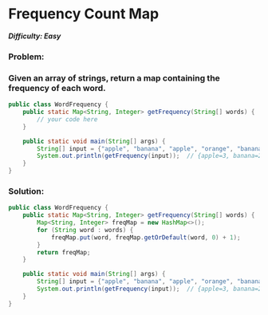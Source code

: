 # Frequency Count Map

***Difficulty: Easy***
### Problem:
### Given an array of strings, return a map containing the frequency of each word.

```java
public class WordFrequency {
    public static Map<String, Integer> getFrequency(String[] words) {
        // your code here
    }

    public static void main(String[] args) {
        String[] input = {"apple", "banana", "apple", "orange", "banana", "apple"};
        System.out.println(getFrequency(input));  // {apple=3, banana=2, orange=1}
    }
}
```

### Solution:

```java
public class WordFrequency {
    public static Map<String, Integer> getFrequency(String[] words) {
        Map<String, Integer> freqMap = new HashMap<>();
        for (String word : words) {
            freqMap.put(word, freqMap.getOrDefault(word, 0) + 1);
        }
        return freqMap;
    }

    public static void main(String[] args) {
        String[] input = {"apple", "banana", "apple", "orange", "banana", "apple"};
        System.out.println(getFrequency(input));  // {apple=3, banana=2, orange=1}
    }
}
```